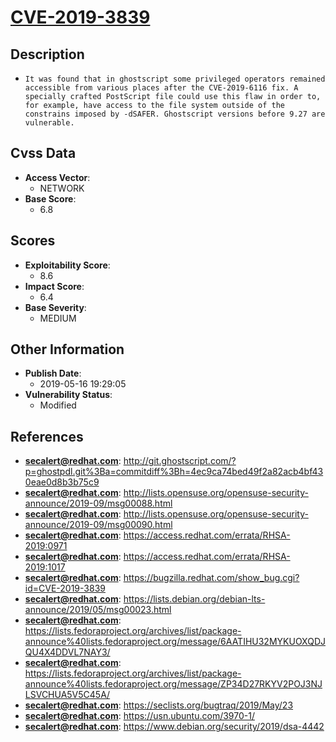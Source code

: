 
# [CVE-2019-3839](https://cve.mitre.org/cgi-bin/cvename.cgi?name=CVE-2019-3839)

## Description

- `It was found that in ghostscript some privileged operators remained accessible from various places after the CVE-2019-6116 fix. A specially crafted PostScript file could use this flaw in order to, for example, have access to the file system outside of the constrains imposed by -dSAFER. Ghostscript versions before 9.27 are vulnerable.`

## Cvss Data

- **Access Vector**:
  - NETWORK
- **Base Score**:
  - 6.8

## Scores

- **Exploitability Score**:
  - 8.6
- **Impact Score**:
  - 6.4
- **Base Severity**:
  - MEDIUM

## Other Information

- **Publish Date**:
  - 2019-05-16 19:29:05
- **Vulnerability Status**:
  - Modified

## References

- **secalert@redhat.com**: http://git.ghostscript.com/?p=ghostpdl.git%3Ba=commitdiff%3Bh=4ec9ca74bed49f2a82acb4bf430eae0d8b3b75c9
- **secalert@redhat.com**: http://lists.opensuse.org/opensuse-security-announce/2019-09/msg00088.html
- **secalert@redhat.com**: http://lists.opensuse.org/opensuse-security-announce/2019-09/msg00090.html
- **secalert@redhat.com**: https://access.redhat.com/errata/RHSA-2019:0971
- **secalert@redhat.com**: https://access.redhat.com/errata/RHSA-2019:1017
- **secalert@redhat.com**: https://bugzilla.redhat.com/show_bug.cgi?id=CVE-2019-3839
- **secalert@redhat.com**: https://lists.debian.org/debian-lts-announce/2019/05/msg00023.html
- **secalert@redhat.com**: https://lists.fedoraproject.org/archives/list/package-announce%40lists.fedoraproject.org/message/6AATIHU32MYKUOXQDJQU4X4DDVL7NAY3/
- **secalert@redhat.com**: https://lists.fedoraproject.org/archives/list/package-announce%40lists.fedoraproject.org/message/ZP34D27RKYV2POJ3NJLSVCHUA5V5C45A/
- **secalert@redhat.com**: https://seclists.org/bugtraq/2019/May/23
- **secalert@redhat.com**: https://usn.ubuntu.com/3970-1/
- **secalert@redhat.com**: https://www.debian.org/security/2019/dsa-4442
